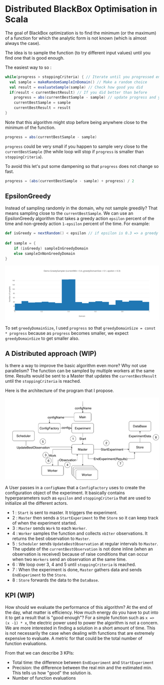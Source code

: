 # Distributed BlackBox Optimisation in Scala 

The goal of BlackBox optimization is to find the minimum (or the maximum) of a function
for which the analytic form is not known (which is almost always the case).

The idea is to sample the function (to try different input values) until you find one that is good enough. 

The easiest way to so : 
```scala
while(progress > stoppingCriteria) { // Iterate until you progressed enough 
  val sample = makeRandomSampleInDomain() // Make a random choice 
  val result = evaluateSample(sample) // Check how good you did
  if(result < currentBestResult) // If you did better than before 
    progress = abs(currentBestSample - sample) // update progress and your current best choice 
    currentBestSample = sample
    currentBestResult = result
}
```

Note that this algorithm might stop before being anywhere close to the minimum of the function. 

```scala
progress = abs(currentBestSample - sample)
```
`progress` could be very small if you happen to sample very close to the `currentBestSample` 
(the while loop will stop if `progress` is smaller than `stoppingCriteria`).

To avoid this let's put some dampening so that `progress` does not change so fast. 
```scala
progress = (abs(currentBestSample - sample) + progress) / 2
```

## EpsilonGreedy 
Instead of sampling randomly in the domain, why not sample greedily? 
That means sampling close to the `currentBestSample`. 
We can use an EpsilonGreedy algorithm that takes a greedy action `epsilon` percent of the time and non-greedy action `1-epsilon` percent of the time. For example: 

```scala
def isGreedy = nextRandom() < epsilon // if epsilon is 0.3 => a greedy sample will be taken 30% of the time. 

def sample = {
    if (isGreedy) sampleInGreedyDomain
    else sampleInNonGreedyDomain
}
```


![alt text](plotGreedySampler.png)

To set `greedyDomainSize`, 
I used `progress` so that `greedyDomainSize = const * progress` because as `progress` becomes smaller, 
we expect `greedyDomainSize` to get smaller also. 

## A Distributed approach (WIP)

Is there a way to improve the basic algorithm even more? 
Why not use parallelism? The function can be sampled by multiple workers
at the same time. Results would be sent to a Master that updates the  `currentBestResult`
until the `stoppingCriteria` is reached. 

Here is the architecture of the program that I propose. 

![alt text](architecture.png)

A User passes in a `configName` that a `ConfigFactory` uses to create the configuration object of the experiment. 
It basically contains hyperparameters such as `epsilon` and `stoppingCriteria` that are used to initialize all the different actors. 

- 1 : `Start` is sent to master. It triggers the experiment. 
- 2 : `Master` then sends a `StartExperiment` to the `Store` so it can keep track of when the experiment started. 
- 3 :  `Master` sends `Work` to each `Worker`. 
- 4 : `Worker` samples the function and collects `nbIter` observations. 
It returns the best observation to `Master`. 
- 5 : `Scheduler` sends `UpdateBestObservation` at regular intervals to `Master`. 
The update of the `currentBestObservation` is not done inline (when an observation is received)
because of raise conditions that can occur when two `Workers` send an observation at the same time. 
- 6 : We loop over 3, 4 and 5 until `stoppingCriteria` is reached. 
- 7 : When the experiment is done, `Master` gathers data and sends `EndExperiment` to the `Store`. 
- 8 : `Store` forwards the data to the `DataBase`. 


## KPI (WIP)

How should we evaluate the performance of this algorithm? 
At the end of the day, what matter is efficiency. 
How much energy do you have to put into it to get a result that 
is "good enough"?
For a simple function such as `x => (x -1) * x`, the electric power used to power the algorithm is not a concern. 
We are more interested in finding a solution in a short amount of time.
This is not necessarily the case when dealing with functions that are extremely expensive to evaluate. A metric for that could be the total number of function evaluations. 

From that we can describe 3 KPIs: 
- Total time: the difference between `EndExperiment` and `StartExperiment`
- Precision: the difference between the real min and the estimated min. 
This tells us how "good" the solution is.  
- Number of function evaluations 
  


